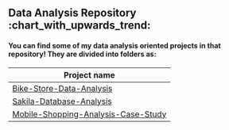 <h2> Data Analysis Repository :chart_with_upwards_trend: </h2>
<h4> You can find some of my data analysis oriented projects in that repository! They are divided into folders as: </h4>



| Project name |
|---|
| [Bike-Store-Data-Analysis](https://github.com/gizembakan/Data-Analysis/tree/main/Bike-Store-Data-Analysis) |
| [Sakila-Database-Analysis](https://github.com/gizembakan/Data-Analysis/tree/main/Sakila-Database-Analysis) |
| [Mobile-Shopping-Analysis-Case-Study](https://github.com/gizembakan/Data-Analysis/tree/main/Mobile-Shopping-Analysis-Case-Study)|
